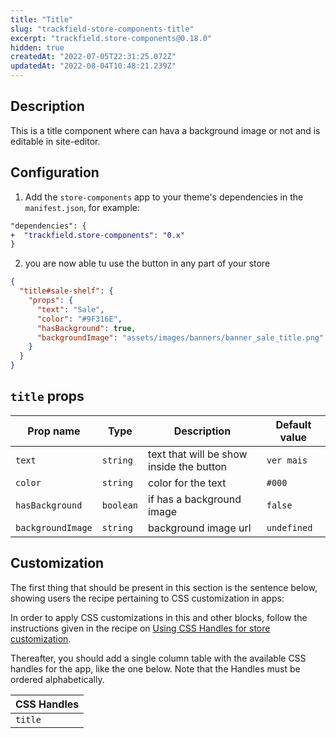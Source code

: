 ```yaml
---
title: "Title"
slug: "trackfield-store-components-title"
excerpt: "trackfield.store-components@0.18.0"
hidden: true
createdAt: "2022-07-05T22:31:25.072Z"
updatedAt: "2022-08-04T10:48:21.239Z"
---
```

## Description

This is a title component where can hava a background image or not and is editable in site-editor.

## Configuration

1. Add the `store-components` app to your theme's dependencies in the `manifest.json`, for example:

```diff
"dependencies": {
+  "trackfield.store-components": "0.x"
}
```

2. you are now able tu use the button in any part of your store

```json
{
  "title#sale-shelf": {
    "props": {
      "text": "Sale",
      "color": "#9F316E",
      "hasBackground": true,
      "backgroundImage": "assets/images/banners/banner_sale_title.png"
    }
  }
}
```

## `title` props

| Prop name         | Type      | Description                              | Default value |
| ----------------- | --------- | ---------------------------------------- | ------------- |
| `text`            | `string`  | text that will be show inside the button | `ver mais`    |
| `color`           | `string`  | color for the text                       | `#000`        |
| `hasBackground`   | `boolean` | if has a background image                | `false`       |
| `backgroundImage` | `string`  | background image url                     | `undefined`   |

## Customization

The first thing that should be present in this section is the sentence below, showing users the recipe pertaining to CSS customization in apps:

In order to apply CSS customizations in this and other blocks, follow the instructions given in the recipe on [Using CSS Handles for store customization](https://vtex.io/docs/recipes/style/using-css-handles-for-store-customization).

Thereafter, you should add a single column table with the available CSS handles for the app, like the one below. Note that the Handles must be ordered alphabetically.

| CSS Handles |
| ----------- |
| `title`     |